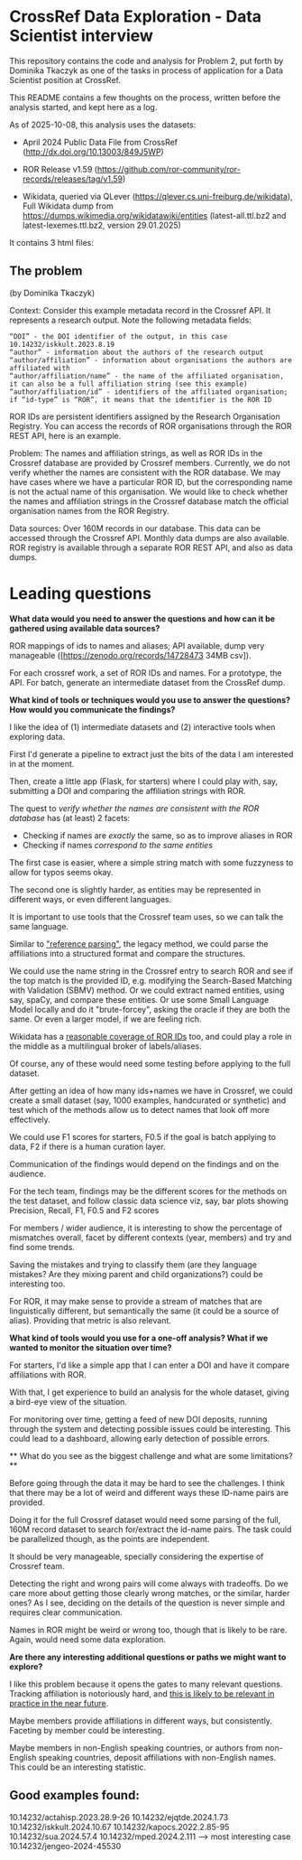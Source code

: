 # CrossRef Data Exploration - Data Scientist interview


This repository contains the code and analysis for Problem 2, put forth by Dominika Tkaczyk as one of the tasks in process of application for a Data Scientist position at CrossRef. 

This README contains a few thoughts on the process, written before the analysis started, and kept here as a log. 

As of 2025-10-08, this analysis uses the datasets:

- April 2024 Public Data File from CrossRef (http://dx.doi.org/10.13003/849J5WP)

- ROR Release v1.59 (https://github.com/ror-community/ror-records/releases/tag/v1.59)

- Wikidata, queried via QLever (https://qlever.cs.uni-freiburg.de/wikidata), Full Wikidata dump from https://dumps.wikimedia.org/wikidatawiki/entities (latest-all.ttl.bz2 and latest-lexemes.ttl.bz2, version 29.01.2025)

It contains 3 html files: 




## The problem
 (by Dominika Tkaczyk)

Context: Consider this example metadata record in the Crossref API. It represents a research output. Note the following metadata fields:

    “DOI” - the DOI identifier of the output, in this case 10.14232/iskkult.2023.8.19
    “author” - information about the authors of the research output
    “author/affiliation” - information about organisations the authors are affiliated with
    “author/affiliation/name” - the name of the affiliated organisation, it can also be a full affiliation string (see this example)
    “author/affiliation/id” - identifiers of the affiliated organisation; if “id-type” is “ROR”, it means that the identifier is the ROR ID

ROR IDs are persistent identifiers assigned by the Research Organisation Registry. You can access the records of ROR organisations through the ROR REST API, here is an example.

Problem: The names and affiliation strings, as well as ROR IDs in the Crossref database are provided by Crossref members. Currently, we do not verify whether the names are consistent with the ROR database. We may have cases where we have a particular ROR ID, but the corresponding name is not the actual name of this organisation. We would like to check whether the names and affiliation strings in the Crossref database match the official organisation names from the ROR Registry.

Data sources: Over 160M records in our database. This data can be accessed through the Crossref API. Monthly data dumps are also available. ROR registry is available through a separate ROR REST API, and also as data dumps.

# Leading questions 

**What data would you need to answer the questions and how can it be gathered using available data sources?**

ROR mappings of ids to names and aliases; API available, dump very manageable ([https://zenodo.org/records/14728473 34MB csv]).

For each crossref work, a set of ROR IDs and names. For a prototype, the API. For batch, generate an intermediate dataset from the CrossRef dump. 

**What kind of tools or techniques would you use to answer the questions? How would you communicate the findings?**

I like the idea of (1) intermediate datasets and (2) interactive tools when exploring data. 

First I'd generate a pipeline to extract just the bits of the data I am interested in at the moment. 

Then, create a little app (Flask, for starters) where I could play with, say, submitting a DOI and comparing the affiliation strings with ROR. 

The quest to  *verify whether the names are consistent with the ROR database* has (at least) 2 facets: 

* Checking if names are _exactly_ the same, so as to improve aliases in ROR
* Checking if names _correspond to the same entities_

The first case is easier, where a simple string match with some fuzzyness to allow for typos seems okay. 

The second one is slightly harder, as entities may be represented in different ways, or even different languages. 

It is important to use tools that the Crossref team uses, so we can talk the same language.

Similar to ["reference parsing"](https://www.crossref.org/blog/reference-matching-for-real-this-time/), the legacy method, we could parse the affiliations into a structured format and compare the structures. 

We could use the name string in the Crossref entry to search ROR and see if the top match is the provided ID, e.g. modifying the Search-Based Matching with Validation (SBMV) method. Or we could extract named entities, using say, spaCy, and compare these entities.  Or use some Small Language Model locally and do it "brute-forcey", asking the oracle if they are both the same. Or even a larger model, if we are feeling rich. 

Wikidata has a [reasonable coverage of ROR IDs](https://www.wikidata.org/wiki/Property:P6782) too, and could play a role in the middle as a multilingual broker of labels/aliases. 

Of course, any of these would need some testing before applying to the full dataset. 

After getting an idea of how many ids+names we have in Crossref, we could create a small dataset (say, 1000 examples, handcurated or synthetic) and test which of the methods allow us to detect names that look off more effectively. 

We could use F1 scores for starters, F0.5  if the goal is batch applying to data, F2 if there is a human curation layer. 


Communication of the findings would depend on the findings and on the audience. 

For the tech team, findings may be the different scores for the methods on the test dataset, and follow classic data science viz, say, bar plots showing Precision, Recall, F1, F0.5 and F2 scores

For members / wider audience, it is interesting to show the percentage of mismatches overall, facet by different contexts (year, members) and try and find some trends. 

Saving the mistakes and trying to classify them (are they language mistakes? Are they mixing parent and child organizations?) could be interesting too. 

For ROR, it may make sense to provide a stream of matches that are linguistically different, but semantically the same (it could be a source of alias). Providing that metric is also relevant. 

**What kind of tools would you use for a one-off analysis? What if we wanted to monitor the situation over time?**

For starters, I'd like a simple app that I can enter a DOI and have it compare affiliations with ROR. 

With that, I get experience to build an analysis for the whole dataset, giving a bird-eye view of the situation. 

For monitoring over time, getting a feed of new DOI deposits, running through the system and detecting possible issues could be interesting. This could lead to a dashboard, allowing early detection of possible errors.  


** What do you see as the biggest challenge and what are some limitations?**
   
Before going through the data it may be hard to see the challenges. I think that there may be a lot of weird and different ways these ID-name pairs are provided. 

Doing it for the full Crossref dataset would need some parsing of the full, 160M record dataset to search for/extract the id-name pairs. The task could be parallelized though, as the points are independent. 

It should be very manageable, specially considering the expertise of Crossref team. 

Detecting the right and wrong pairs will come always with tradeoffs. Do we care more about getting those clearly wrong matches, or the similar, harder ones? As I see, deciding on the details of the question is never simple and requires clear communication. 

Names in ROR might be weird or wrong too, though that is likely to be rare. Again, would need some data exploration. 
 
   
**Are there any interesting additional questions or paths we might want to explore?**


I like this problem because it opens the gates to many relevant questions. Tracking affiliation is notoriously hard, and [this is likely to be relevant in practice in the near future](https://ror.org/blog/2025-01-09-metadata-matching-beyond-correctness/). 

Maybe members provide affiliations in different ways, but consistently. Faceting by member could be interesting. 

Maybe members in non-English speaking countries, or authors from non-English speaking countries, deposit affiliations with non-English names. This could be an interesting statistic.




## Good examples found: 

10.14232/actahisp.2023.28.9-26
10.14232/ejqtde.2024.1.73
10.14232/iskkult.2024.10.67
10.14232/kapocs.2022.2.85-95
10.14232/sua.2024.57.4
10.14232/mped.2024.2.111 --> most interesting case
10.14232/jengeo-2024-45530